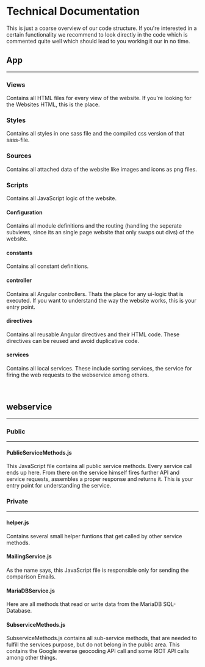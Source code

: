 # Technical Documentation

This is just a coarse overview of our code structure. If you're interested in a certain functionality
we recommend to look directly in the code which is commented quite well which
should lead to you working it our in no time.

## App
---
### Views
Contains all HTML files for every view of the website. If you're looking for the
Websites HTML, this is the place.
### Styles
Contains all styles in one sass file and the compiled css version of that sass-file.
### Sources
Contains all attached data of the website like images and icons as png files.
### Scripts
Contains all JavaScript logic of the website.
#### Configuration
Contains all module definitions and the routing (handling the seperate subviews, since its an single page website that only swaps out divs) of the website.
#### constants
Contains all constant definitions.
#### controller
Contains all Angular controllers. Thats the place for any ui-logic that is executed. If you want to understand the way the website works, this is your entry point.
#### directives
Contains all reusable Angular directives and their HTML code. These directives can be reused and avoid duplicative code.
#### services
Contains all local services. These include sorting services, the service for firing the web requests to the webservice among others.
<br> <br> <br>
## webservice
----
### Public
----
#### PublicServiceMethods.js
This JavaScript file contains all public service methods. Every service call ends up here.
From there on the service himself fires further API and service requests, assembles
a proper response and returns it. This is your entry point for understanding the service.
### Private
----
#### helper.js
Contains several small helper funtions that get called by other service methods.
#### MailingService.js
As the name says, this JavaScript file is responsible only for sending the comparison Emails.
#### MariaDBService.js
Here are all methods that read or write data from the MariaDB SQL-Database.
#### SubserviceMethods.js
SubserviceMethods.js contains all sub-service methods, that are needed to fulfill
the services purpose, but do not belong in the public area. This contains the Google
reverse geocoding API call and some RIOT API calls among other things.
